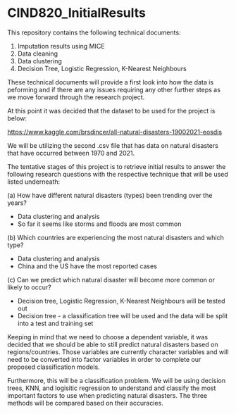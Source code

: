 # CIND820_InitialResults

This repository contains the following technical documents:

1. Imputation results using MICE
2. Data cleaning 
3. Data clustering
4. Decision Tree, Logistic Regression, K-Nearest Neighbours 

These technical documents will provide a first look into how the data is peforming and if there are any issues requiring any other further steps as we move forward through the research project. 

At this point it was decided that the dataset to be used for the project is below:

https://www.kaggle.com/brsdincer/all-natural-disasters-19002021-eosdis

We will be utilizing the second .csv file that has data on natural disasters that have occurred between 1970 and 2021. 

The tentative stages of this project is to retrieve initial results to answer the following research questions with the respective technique that will be used listed underneath:

(a) How have different natural disasters (types) been trending over the years? 
  - Data clustering and analysis 
  - So far it seems like storms and floods are most common


(b) Which countries are experiencing the most natural disasters and which type?
  - Data clustering and analysis 
  - China and the US have the most reported cases 


(c) Can we predict which natural disaster will become more common or likely to occur? 
  - Decision tree, Logistic Regression, K-Nearest Neighbours will be tested out 
  - Decision tree - a classification tree will be used and the data will be split into a test and training set 

Keeping in mind that we need to choose a dependent variable, it was decided that we should be able to still predict natural disasters based on regions/countries. Those variables are currently character variables and will need to be converted into factor variables in order to complete our proposed classification models. 

Furthermore, this will be a classification problem. We will be using decision trees, KNN, and logisitic regression to understand and classify the most important factors to use when predicting natural disasters. The three methods will be compared based on their accuracies.
